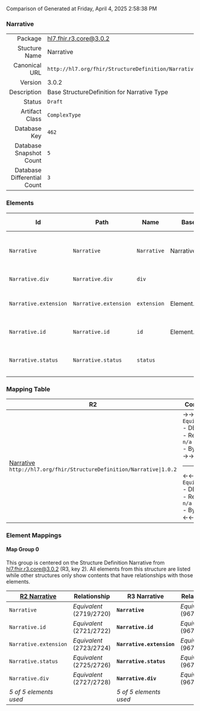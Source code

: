Comparison of 
Generated at Friday, April 4, 2025 2:58:38 PM

### Narrative

|      |     |
| ---: | --- |
| Package | hl7.fhir.r3.core@3.0.2 |
| Stucture Name | Narrative |
| Canonical URL | `http://hl7.org/fhir/StructureDefinition/Narrative` |
| Version | 3.0.2 |
| Description | Base StructureDefinition for Narrative Type |
| Status | `Draft` |
| Artifact Class | `ComplexType` |
| Database Key | `462` |
| Database Snapshot Count | `5` |
| Database Differential Count | `3` |

### Elements

| Id | Path | Name | Base Path | Short | Cardinality | Collated Type | Binding Strength | Binding Value Set |
| -- | ---- | ---- | --------- | ----- | ----------- | ------------- | ---------------- | ----------------- |
| `Narrative` | `Narrative` | `Narrative` | Narrative | A human-readable formatted text, including images | 0..* | Narrative |  |  |
| `Narrative.div` | `Narrative.div` | `div` |  | Limited xhtml content | 1..1 | xhtml |  |  |
| `Narrative.extension` | `Narrative.extension` | `extension` | Element.extension | Additional Content defined by implementations | 0..* | Extension |  |  |
| `Narrative.id` | `Narrative.id` | `id` | Element.id | xml:id (or equivalent in JSON) | 0..1 | id |  |  |
| `Narrative.status` | `Narrative.status` | `status` |  | generated \| extensions \| additional \| empty | 1..1 | code | `Required` | `http://hl7.org/fhir/ValueSet/narrative-status` |
### Mapping Table

| R2 | Comparison | R3 | Comparison | R4 | Comparison | R4B | Comparison | R5
| --- | --- | --- | --- | --- | --- | --- | --- | ---
| [Narrative](/docs/R2/ComplexTypes/Narrative.md)<br/> `http://hl7.org/fhir/StructureDefinition/Narrative\|1.0.2` | →→→→→→→<br/>`Equivalent`<br/>- DBKey: `58`<br/>- Reviewed: `n/a`<br/>- By: `n/a`<br/>→→→→→→→<hr/>←←←←←←←<br/>`Equivalent`<br/>- DBKey: `229`<br/>- Reviewed: `n/a`<br/>- By: `n/a`<br/>←←←←←←←| [Narrative](/docs/R3/ComplexTypes/Narrative.md)<br/> `http://hl7.org/fhir/StructureDefinition/Narrative\|3.0.2` | →→→→→→→<br/>`Equivalent`<br/>- DBKey: `402`<br/>- Reviewed: `n/a`<br/>- By: `n/a`<br/>→→→→→→→<hr/>←←←←←←←<br/>`Equivalent`<br/>- DBKey: `598`<br/>- Reviewed: `n/a`<br/>- By: `n/a`<br/>←←←←←←←| [Narrative](/docs/R4/ComplexTypes/Narrative.md)<br/> `http://hl7.org/fhir/StructureDefinition/Narrative\|4.0.1` | →→→→→→→<br/>`Equivalent`<br/>- DBKey: `1355`<br/>- Reviewed: `n/a`<br/>- By: `n/a`<br/>→→→→→→→<hr/>←←←←←←←<br/>`Equivalent`<br/>- DBKey: `1356`<br/>- Reviewed: `n/a`<br/>- By: `n/a`<br/>←←←←←←←| [Narrative](/docs/R4B/ComplexTypes/Narrative.md)<br/> `http://hl7.org/fhir/StructureDefinition/Narrative\|4.3.0` | →→→→→→→<br/>`Equivalent`<br/>- DBKey: `911`<br/>- Reviewed: `n/a`<br/>- By: `n/a`<br/>→→→→→→→<hr/>←←←←←←←<br/>`Equivalent`<br/>- DBKey: `1140`<br/>- Reviewed: `n/a`<br/>- By: `n/a`<br/>←←←←←←←| [Narrative](/docs/R5/ComplexTypes/Narrative.md)<br/> `http://hl7.org/fhir/StructureDefinition/Narrative\|5.0.0` 

### Element Mappings


#### Map Group 0

This group is centered on the Structure Definition Narrative from hl7.fhir.r3.core@3.0.2 (R3, key 2).
All elements from this structure are listed while other structures only show contents that have relationships with those elements.

| [R2 Narrative](/docs/R2/ComplexTypes/Narrative.md)| Relationship | R3 Narrative| Relationship | [R4 Narrative](/docs/R4/ComplexTypes/Narrative.md)| Relationship | [R4B Narrative](/docs/R4B/ComplexTypes/Narrative.md)| Relationship | [R5 Narrative](/docs/R5/ComplexTypes/Narrative.md)
| --- | --- | --- | --- | --- | --- | --- | --- | ---
| `Narrative`| _Equivalent_<br/>(2719/2720)| **`Narrative`**| _Equivalent_<br/>(9671/9672)| `Narrative`| _Equivalent_<br/>(21075/21076)| `Narrative`| _Equivalent_<br/>(36184/36185)| `Narrative`
| `Narrative.id`| _Equivalent_<br/>(2721/2722)| **`Narrative.id`**| _Equivalent_<br/>(9673/9674)| `Narrative.id`| _Equivalent_<br/>(21077/21078)| `Narrative.id`| _Equivalent_<br/>(36186/36187)| `Narrative.id`
| `Narrative.extension`| _Equivalent_<br/>(2723/2724)| **`Narrative.extension`**| _Equivalent_<br/>(9675/9676)| `Narrative.extension`| _Equivalent_<br/>(21079/21080)| `Narrative.extension`| _Equivalent_<br/>(36188/36189)| `Narrative.extension`
| `Narrative.status`| _Equivalent_<br/>(2725/2726)| **`Narrative.status`**| _Equivalent_<br/>(9677/9678)| `Narrative.status`| _Equivalent_<br/>(21081/21082)| `Narrative.status`| _Equivalent_<br/>(36190/36191)| `Narrative.status`
| `Narrative.div`| _Equivalent_<br/>(2727/2728)| **`Narrative.div`**| _Equivalent_<br/>(9679/9680)| `Narrative.div`| _Equivalent_<br/>(21083/21084)| `Narrative.div`| _Equivalent_<br/>(36192/36193)| `Narrative.div`
| *5 of 5 elements used* | | *5 of 5 elements used* | | *5 of 5 elements used* | | *5 of 5 elements used* | | *5 of 5 elements used* 

